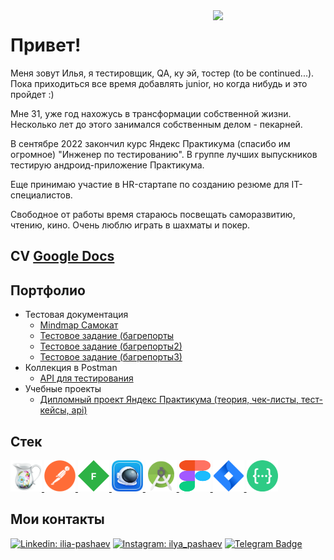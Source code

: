 <img align="right" src="https://github.com/IlyaPashaevQA/IlyaPashaevQA/blob/main/IMG_7025.gif" width="180">

# Привет!

Меня зовут Илья, я тестировщик, QA, ку эй, тостер (to be continued...). Пока приходиться все время добавлять junior, но когда нибудь и это пройдет :)

Мне 31, уже год нахожусь в трансформации собственной жизни. Несколько лет до этого занимался собственным делом - пекарней.

В сентябре 2022 закончил курс Яндекс Практикума (спасибо им огромное) "Инженер по тестированию".
В группе лучших выпускников тестирую андроид-приложение Практикума.

Еще принимаю участие в HR-стартапе по созданию резюме для IT-специалистов.

Свободное от работы время стараюсь посвещать саморазвитию, чтению, кино. Очень люблю играть в шахматы и покер. 




## CV [Google Docs](https://docs.google.com/document/d/197pYDi7u2_u5bUuNCLl6_nciEmbx5V4I9O0tqwkYAeI/edit?usp=sharing)

## Портфолио 
- Тестовая документация
  -  [Mindmap Самокат](https://miro.com/app/board/uXjVPftGQjE=/?share_link_id=560353726552)
  -  [Тестовое задание (багрепорты](https://docs.google.com/spreadsheets/d/1xOgVAwCBnKkkLV2SvSgSoJhTtS1qcHzkj4UZRDfO9hA/edit?usp=sharing) 
  -  [Тестовое задание (багрепорты2)](https://docs.google.com/spreadsheets/d/1XctNkUp0C5-bXKaTI0Z3B3EcjmL-Toz0NckMLf3QmGA/edit?usp=sharing)
  -  [Тестовое задание (багрепорты3)](https://docs.google.com/spreadsheets/d/1s9sdnz7KWJE_BgIZSkmT4ezRqNYYF_hFsTPU6cYI9W0/edit?usp=sharing)
- Коллекция в Postman 
  -  [API для тестирования](https://galactic-meadow-697904.postman.co/workspace/1bcdb307-5624-4515-bfb0-3cb8ca43becd/collection/22293816-1a5f1ff3-4438-4953-a69a-2e82f606b9bc?action=share&creator=25309959)
- Учебные проекты
  -  [Дипломный проект Яндекс Практикума (теория, чек-листы, тест-кейсы, api)](https://docs.google.com/spreadsheets/d/1atICz6UYAsFjnklr9F2HtMiJIXK684ZQrtsl7eUQDXI/edit?usp=sharing)

## Стек


<p align="left">
<a href="https://www.charlesproxy.com/">
<img src="https://github.com/qajenna/qajenna/blob/main/icons/Charles.png" alt="Charles" width="50" height="50" />
</a>
<a href="https://www.postman.com/">
<img src="https://github.com/qajenna/qajenna/blob/main/icons/Postman.png" alt="Postman" width="50" height="50" />
</a>
<a href="https://www.telerik.com/fiddler">
<img src="https://github.com/qajenna/qajenna/blob/main/icons/Fiddler.png" alt="Fiddler" width="50" height="50" /> 
</a>
<a href="https://proxyman.io/">
<img src="https://github.com/qajenna/qajenna/blob/main/icons/Proxyman.png" alt="Proxyman" width="50" height="50" /> 
</a>

<a href="https://developer.android.com/studio">
<img src="https://github.com/qajenna/qajenna/blob/main/icons/Android%20Studio.png" alt="Android Studio" width="50" height="50" />
</a>
<a href="https://figma.com">
<img src="https://github.com/qajenna/qajenna/blob/main/icons/Figma.svg" alt="Figma" width="50" height="50" /> 
</a>
<a href="https://www.atlassian.com/software/jira">
<img src="https://github.com/qajenna/qajenna/blob/main/icons/Jira.png" alt="Jira" width="50" height="50" />
</a>
<a href="https://swagger.io/">
<img src="https://github.com/qajenna/qajenna/blob/main/icons/swagger.png" alt="Swagger" width="50" height="50" />
</a>
</p>

## Мои контакты

[![Linkedin: ilia-pashaev](https://img.shields.io/badge/-LinkedIn-0e76a8?style=flat-square&logo=Linkedin&logoColor=white)](https://www.linkedin.com/in/ilia-pashaev/)
[![Instagram: ilya_pashaev](https://img.shields.io/badge/-Instagram-e4405f?style=flat-square&logo=Instagram&logoColor=white)](https://instagram.com/ilya_pashaev/)
[![Telegram Badge](https://img.shields.io/badge/-Telegram-0088cc?style=flat-square&logo=Telegram&logoColor=white)](https://t.me/ilia_pashaev)
